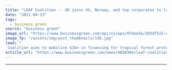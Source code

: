 ```yaml
---
title: "LEAF Coalition -  UK joins US, Norway, and top corporates to launch $1bn tropical forest protection drive"
date: "2021-04-23"
tags: 
  - business green
source: "business green"
image_url: "https://www.businessgreen.com/api/v1/wps/97dee5e/203df515-ee7a-4a8d-ae73-6d9db8f52af6/7/iStock-115959126-185x114.jpg"
image_fp: "/assets/img/post_thumbnails/156.jpg"
lead: "
 Coalition aims to mobilise $1bn in financing for tropical forest protection and restoration and provide a standardised and verified way for corporates to deliver climate finance ..."
article_url: "https://www.businessgreen.com/news/4030304/leaf-coalition-uk-joins-us-norway-corporates-launch-usd1bn-tropical-forest-protection-drive"
---
```


---
